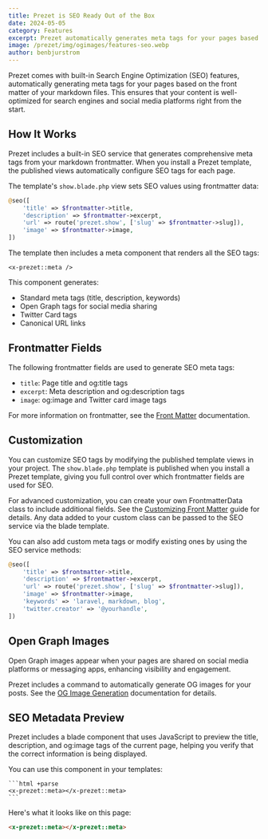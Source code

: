 ```yaml
---
title: Prezet is SEO Ready Out of the Box
date: 2024-05-05
category: Features
excerpt: Prezet automatically generates meta tags for your pages based on the front matter of your markdown files.
image: /prezet/img/ogimages/features-seo.webp
author: benbjurstrom
---
```


Prezet comes with built-in Search Engine Optimization (SEO) features, automatically generating meta tags for your pages based on the front matter of your markdown files. This ensures that your content is well-optimized for search engines and social media platforms right from the start.

## How It Works

Prezet includes a built-in SEO service that generates comprehensive meta tags from your markdown frontmatter. When you install a Prezet template, the published views automatically configure SEO tags for each page.

The template's `show.blade.php` view sets SEO values using frontmatter data:

```php
@seo([
    'title' => $frontmatter->title,
    'description' => $frontmatter->excerpt,
    'url' => route('prezet.show', ['slug' => $frontmatter->slug]),
    'image' => $frontmatter->image,
])
```

The template then includes a meta component that renders all the SEO tags:

```blade
<x-prezet::meta />
```

This component generates:
- Standard meta tags (title, description, keywords)
- Open Graph tags for social media sharing
- Twitter Card tags
- Canonical URL links

## Frontmatter Fields

The following frontmatter fields are used to generate SEO meta tags:

- `title`: Page title and og:title tags
- `excerpt`: Meta description and og:description tags
- `image`: og:image and Twitter card image tags

For more information on frontmatter, see the [Front Matter](/features/frontmatter) documentation.

## Customization

You can customize SEO tags by modifying the published template views in your project. The `show.blade.php` template is published when you install a Prezet template, giving you full control over which frontmatter fields are used for SEO.

For advanced customization, you can create your own FrontmatterData class to include additional fields. See the [Customizing Front Matter](/customize/frontmatter) guide for details. Any data added to your custom class can be passed to the SEO service via the blade template.

You can also add custom meta tags or modify existing ones by using the SEO service methods:

```php
@seo([
    'title' => $frontmatter->title,
    'description' => $frontmatter->excerpt,
    'url' => route('prezet.show', ['slug' => $frontmatter->slug]),
    'image' => $frontmatter->image,
    'keywords' => 'laravel, markdown, blog',
    'twitter.creator' => '@yourhandle',
])
```

## Open Graph Images

Open Graph images appear when your pages are shared on social media platforms or messaging apps, enhancing visibility and engagement.

Prezet includes a command to automatically generate OG images for your posts. See the [OG Image Generation](/features/ogimage) documentation for details.

## SEO Metadata Preview

Prezet includes a blade component that uses JavaScript to preview the title, description, and og:image tags of the current page, helping you verify that the correct information is being displayed.

You can use this component in your templates:

    ```html +parse
    <x-prezet::meta></x-prezet::meta>
    ```

Here's what it looks like on this page:

```html +parse
<x-prezet::meta></x-prezet::meta>
```
